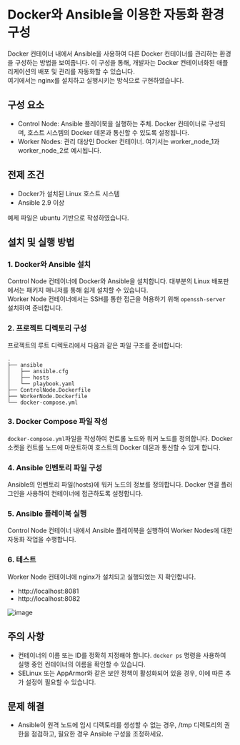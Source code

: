 # Docker와 Ansible을 이용한 자동화 환경 구성

Docker 컨테이너 내에서 Ansible을 사용하여 다른 Docker 컨테이너를 관리하는 환경을 구성하는 방법을 보여줍니다. 이 구성을 통해, 개발자는 Docker 컨테이너화된 애플리케이션의 배포 및 관리를 자동화할 수 있습니다.  
여기에서는 nginx를 설치하고 실행시키는 방식으로 구현하였습니다.

## 구성 요소
- Control Node: Ansible 플레이북을 실행하는 주체. Docker 컨테이너로 구성되며, 호스트 시스템의 Docker 데몬과 통신할 수 있도록 설정됩니다.
- Worker Nodes: 관리 대상인 Docker 컨테이너. 여기서는 worker_node_1과 worker_node_2로 예시됩니다.
 
## 전제 조건
- Docker가 설치된 Linux 호스트 시스템
- Ansible 2.9 이상

예제 파일은 ubuntu 기반으로 작성하였습니다.

## 설치 및 실행 방법
### 1. Docker와 Ansible 설치
Control Node 컨테이너에 Docker와 Ansible을 설치합니다. 대부분의 Linux 배포판에서는 패키지 매니저를 통해 쉽게 설치할 수 있습니다.  
Worker Node 컨테이너에서는 SSH를 통한 접근을 허용하기 위해 `openssh-server` 설치하여 준비합니다.

### 2. 프로젝트 디렉토리 구성
프로젝트의 루트 디렉토리에서 다음과 같은 파일 구조를 준비합니다:

```
.
├── ansible
│   ├── ansible.cfg
│   ├── hosts
│   └── playbook.yaml
├── ControlNode.Dockerfile
├── WorkerNode.Dockerfile
└── docker-compose.yml
```

### 3. Docker Compose 파일 작성
`docker-compose.yml`파일을 작성하여 컨트롤 노드와 워커 노드를 정의합니다. Docker 소켓을 컨트롤 노드에 마운트하여 호스트의 Docker 데몬과 통신할 수 있게 합니다.

### 4. Ansible 인벤토리 파일 구성
Ansible의 인벤토리 파일(hosts)에 워커 노드의 정보를 정의합니다. Docker 연결 플러그인을 사용하여 컨테이너에 접근하도록 설정합니다.

### 5. Ansible 플레이북 실행
Control Node 컨테이너 내에서 Ansible 플레이북을 실행하여 Worker Nodes에 대한 자동화 작업을 수행합니다.

### 6. 테스트

Worker Node 컨테이너에 nginx가 설치되고 실행되었는 지 확인합니다.

- http://localhost:8081
- http://localhost:8082

![image](https://github.com/lee20h/ansible-playbook-nginx-with-docker/assets/59367782/39b0e353-67d5-4e93-a7ee-b5b6770e1ae2)


## 주의 사항
- 컨테이너의 이름 또는 ID를 정확히 지정해야 합니다. `docker ps` 명령을 사용하여 실행 중인 컨테이너의 이름을 확인할 수 있습니다.
- SELinux 또는 AppArmor와 같은 보안 정책이 활성화되어 있을 경우, 이에 따른 추가 설정이 필요할 수 있습니다.

## 문제 해결
- Ansible이 원격 노드에 임시 디렉토리를 생성할 수 없는 경우, /tmp 디렉토리의 권한을 점검하고, 필요한 경우 Ansible 구성을 조정하세요.
